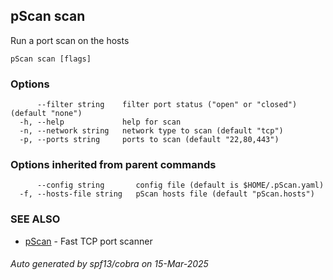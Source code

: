 ## pScan scan

Run a port scan on the hosts

```
pScan scan [flags]
```

### Options

```
      --filter string    filter port status ("open" or "closed") (default "none")
  -h, --help             help for scan
  -n, --network string   network type to scan (default "tcp")
  -p, --ports string     ports to scan (default "22,80,443")
```

### Options inherited from parent commands

```
      --config string       config file (default is $HOME/.pScan.yaml)
  -f, --hosts-file string   pScan hosts file (default "pScan.hosts")
```

### SEE ALSO

* [pScan](pScan.md)	 - Fast TCP port scanner

###### Auto generated by spf13/cobra on 15-Mar-2025
